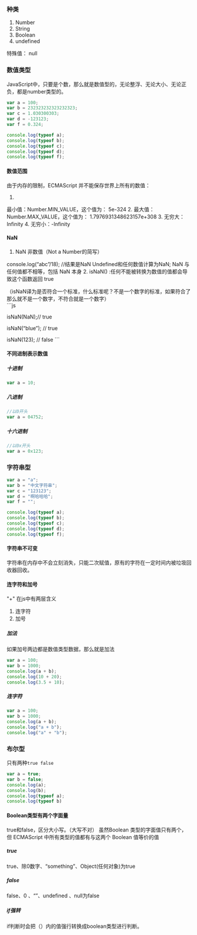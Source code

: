 ### 种类
1. Number
2. String
3. Boolean
4. undefined

特殊值： null

### 数值类型
JavaScript中，只要是个数，那么就是数值型的，无论整浮、无论大小、无论正负，都是number类型的。  

```js
var a = 100;
var b = 232323232323232323;
var c = 1.030300303;
var d = -123123;
var f = 0.324;

console.log(typeof a);
console.log(typeof b);
console.log(typeof c);
console.log(typeof d);
console.log(typeof f);
```

#### 数值范围
由于内存的限制，ECMAScript 并不能保存世界上所有的数值：  

1. 最小值：Number.MIN_VALUE，这个值为： 5e-324
2. 最大值：Number.MAX_VALUE，这个值为： 1.7976931348623157e+308
3. 无穷大：Infinity
4. 无穷小：-Infinity

#### NaN

1. NaN 非数值（Not a Number的简写）  
  console.log(“abc”/18);  //结果是NaNUndefined和任何数值计算为NaN;NaN 与任何值都不相等，包括 NaN 本身
2. isNaN() :任何不能被转换为数值的值都会导致这个函数返回 true   
  （isNaN译为是否符合一个标准，什么标准呢？不是一个数字的标准，如果符合了那么就不是一个数字，不符合就是一个数字）  
    ```js
    isNaN(NaN);// true  
    isNaN(“blue”); // true  
    isNaN(123); // false
    ```
    
#### 不同进制表示数值
##### 十进制
```js
var a = 10;
```

##### 八进制
```js
//以0开头
var a = 04752;
```

##### 十六进制
```js
//以0x开头
var a = 0x123;
```
 
### 字符串型
```js
var a = "a";
var b = "中文字符串";
var c = "123123";
var d = "啊哈哈哈";
var f = "";

console.log(typeof a);
console.log(typeof b);
console.log(typeof c);
console.log(typeof d);
console.log(typeof f);
```

#### 字符串不可变   	
字符串在内存中不会立刻消失，只能二次赋值，原有的字符在一定时间内被垃圾回收器回收。

#### 连字符和加号
"+" 在js中有两层含义  

1. 连字符
2. 加号

##### 加法
如果加号两边都是数值类型数据，那么就是加法

```js
var a = 100;
var b = 1000;
console.log(a + b);
console.log(10 + 20);
console.log(3.5 + 10);
```

##### 连字符
```js
var a = 100;
var b = 1000;
console.log(a + b);
console.log("a + b");
console.log("a" + "b");
```

### 布尔型
只有两种`true false`  

```js
var a = true;
var b = false;
console.log(a);
console.log(b);
console.log(typeof a);
console.log(typeof b)
```

#### Boolean类型有两个字面量
true和false，区分大小写。（大写不对）虽然Boolean 类型的字面值只有两个，但 ECMAScript 中所有类型的值都有与这两个 Boolean 值等价的值  

##### true
true、除0数字、“something”、Object(任何对象)为true

##### false
false、0 、“”、undefined 、null为false

##### if强转
if判断时会把（）内的值强行转换成boolean类型进行判断。
